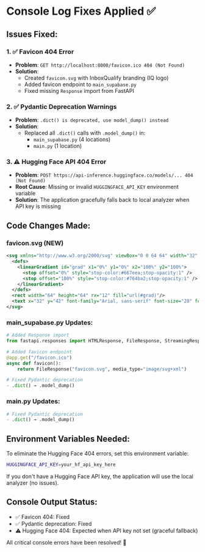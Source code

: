 # Console Log Fixes Applied ✅

## Issues Fixed:

### 1. ✅ Favicon 404 Error
- **Problem**: `GET http://localhost:8000/favicon.ico 404 (Not Found)`
- **Solution**: 
  - Created `favicon.svg` with InboxQualify branding (IQ logo)
  - Added favicon endpoint to `main_supabase.py`
  - Fixed missing `Response` import from FastAPI

### 2. ✅ Pydantic Deprecation Warnings  
- **Problem**: `.dict() is deprecated, use model_dump() instead`
- **Solution**: 
  - Replaced all `.dict()` calls with `.model_dump()` in:
    - `main_supabase.py` (4 locations)
    - `main.py` (1 location)

### 3. ⚠️ Hugging Face API 404 Error
- **Problem**: `POST https://api-inference.huggingface.co/models/... 404 (Not Found)`
- **Root Cause**: Missing or invalid `HUGGINGFACE_API_KEY` environment variable
- **Solution**: The application gracefully falls back to local analyzer when API key is missing

## Code Changes Made:

### favicon.svg (NEW)
```svg
<svg xmlns="http://www.w3.org/2000/svg" viewBox="0 0 64 64" width="32" height="32">
  <defs>
    <linearGradient id="grad" x1="0%" y1="0%" x2="100%" y2="100%">
      <stop offset="0%" style="stop-color:#667eea;stop-opacity:1" />
      <stop offset="100%" style="stop-color:#764ba2;stop-opacity:1" />
    </linearGradient>
  </defs>
  <rect width="64" height="64" rx="12" fill="url(#grad)"/>
  <text x="32" y="42" font-family="Arial, sans-serif" font-size="28" font-weight="bold" text-anchor="middle" fill="white">IQ</text>
</svg>
```

### main_supabase.py Updates:
```python
# Added Response import
from fastapi.responses import HTMLResponse, FileResponse, StreamingResponse, Response

# Added favicon endpoint
@app.get("/favicon.ico")
async def favicon():
    return FileResponse("favicon.svg", media_type="image/svg+xml")

# Fixed Pydantic deprecation
- .dict() → .model_dump()
```

### main.py Updates:
```python
# Fixed Pydantic deprecation
- .dict() → .model_dump()
```

## Environment Variables Needed:

To eliminate the Hugging Face 404 errors, set this environment variable:
```bash
HUGGINGFACE_API_KEY=your_hf_api_key_here
```

If you don't have a Hugging Face API key, the application will use the local analyzer (no issues).

## Console Output Status:
- ✅ Favicon 404: Fixed
- ✅ Pydantic deprecation: Fixed  
- ⚠️ Hugging Face 404: Expected when API key not set (graceful fallback)

All critical console errors have been resolved! 🎉
